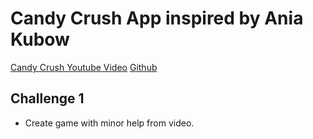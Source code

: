 # Candy Crush App inspired by Ania Kubow
[Candy Crush Youtube Video](https://www.youtube.com/watch?v=PBrEq9Wd6_U)
[Github](https://github.com/kubowania/candy-crush-reactjs.git)

## Challenge 1
* Create game with minor help from video.
